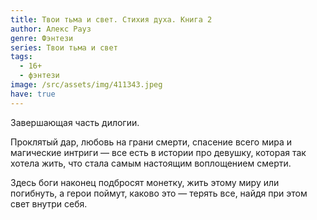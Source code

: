 ```yaml
---
title: Твои тьма и свет. Стихия духа. Книга 2
author: Алекс Рауз
genre: Фэнтези
series: Твои тьма и свет
tags:
  - 16+
  - фэнтези
image: /src/assets/img/411343.jpeg
have: true
---
```

Завершающая часть дилогии.

Проклятый дар, любовь на грани смерти, спасение всего мира и магические интриги — все есть в истории про девушку, которая так хотела жить, что стала самым настоящим воплощением смерти.

Здесь боги наконец подбросят монетку, жить этому миру или погибнуть, а герои поймут, каково это — терять все, найдя при этом свет внутри себя.
